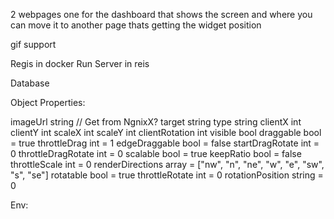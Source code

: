 2 webpages one for the dashboard that shows the screen and where you can move it to
another page thats getting the widget position

gif support

Regis in docker
Run Server in reis

Database

Object Properties: 

imageUrl string // Get from NgnixX?
target string
type string
clientX int
clientY int
scaleX int
scaleY int
clientRotation int
visible bool
draggable bool = true
throttleDrag int = 1
edgeDraggable bool = false
startDragRotate int = 0
throttleDragRotate int = 0
scalable bool = true
keepRatio bool = false
throttleScale int = 0
renderDirections array = ["nw", "n", "ne", "w", "e", "sw", "s", "se"]
rotatable bool = true
throttleRotate int = 0
rotationPosition string = 0



Env:

